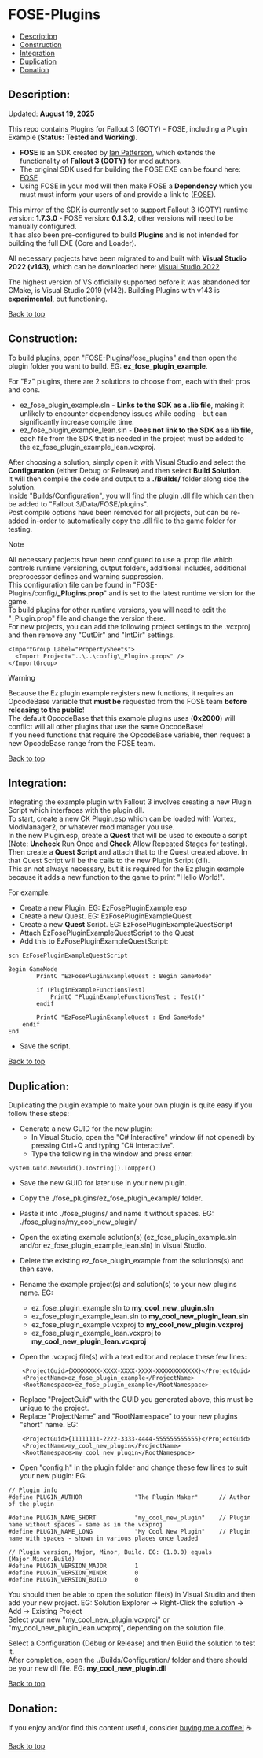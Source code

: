 # FOSE-Plugins  
  
 * [Description](#description)  
 * [Construction](#construction)  
 * [Integration](#integration)  
 * [Duplication](#duplication)  
 * [Donation](#donation)  
  
## Description:  
  
Updated: **August 19, 2025**  
  
This repo contains Plugins for Fallout 3 (GOTY) - FOSE, including a Plugin Example (**Status: Tested and Working**).  
  
 * **FOSE** is an SDK created by [Ian Patterson](https://github.com/ianpatt), which extends the functionality of **Fallout 3 (GOTY)** for mod authors.  
 * The original SDK used for building the FOSE EXE can be found here: [FOSE](https://fose.silverlock.org/)   
 * Using FOSE in your mod will then make FOSE a **Dependency** which you must must inform your users of and provide a link to ([FOSE](https://www.nexusmods.com/fallout3/mods/8606)).  
  
This mirror of the SDK is currently set to support Fallout 3 (GOTY) runtime version: **1.7.3.0** - FOSE version: **0.1.3.2**, other versions will need to be manually configured.  
It has also been pre-configured to build **Plugins** and is not intended for building the full EXE (Core and Loader).  
  
All necessary projects have been migrated to and built with **Visual Studio 2022 (v143)**, which can be downloaded here: [Visual Studio 2022](https://visualstudio.microsoft.com/downloads/)  
  
The highest version of VS officially supported before it was abandoned for CMake, is Visual Studio 2019 (v142). Building Plugins with v143 is **experimental**, but functioning.  


  
[Back to top](#fose-plugins)  
  
## Construction:  
  
To build plugins, open "FOSE-Plugins/fose_plugins" and then open the plugin folder you want to build. EG: **ez_fose_plugin_example**.  
  
For "Ez" plugins, there are 2 solutions to choose from, each with their pros and cons.  
  * ez_fose_plugin_example.sln - **Links to the SDK as a .lib file**, making it unlikely to encounter dependency issues while coding - but can significantly increase compile time.
  * ez_fose_plugin_example_lean.sln - **Does not link to the SDK as a lib file**, each file from the SDK that is needed in the project must be added to the ez_fose_plugin_example_lean.vcxproj.  
  
After choosing a solution, simply open it with Visual Studio and select the **Configuration** (either Debug or Release) and then select **Build Solution**.  
It will then compile the code and output to a **./Builds/** folder along side the solution.  
Inside "Builds/Configuration", you will find the plugin .dll file which can then be added to "Fallout 3/Data/FOSE/plugins".  
Post compile options have been removed for all projects, but can be re-added in-order to automatically copy the .dll file to the game folder for testing.  
  
> [!NOTE]  
> All necessary projects have been configured to use a .prop file which controls runtime versioning, output folders, additional includes, additional preprocessor defines and warning suppression.  
> This configuration file can be found in "FOSE-Plugins/config/**_Plugins.prop**" and is set to the latest runtime version for the game.  
> To build plugins for other runtime versions, you will need to edit the "_Plugin.prop" file and change the version there.  
> For new projects, you can add the following project settings to the .vcxproj and then remove any "OutDir" and "IntDir" settings.  
```
<ImportGroup Label="PropertySheets">  
  <Import Project="..\..\config\_Plugins.props" />  
</ImportGroup>  
```
  
> [!WARNING]
> Because the Ez plugin example registers new functions, it requires an OpcodeBase variable that **must be** requested from the FOSE team **before releasing to the public**!  
> The default OpcodeBase that this example plugins uses (**0x2000**) will conflict will all other plugins that use the same OpcodeBase!  
> If you need functions that require the OpcodeBase variable, then request a new OpcodeBase range from the FOSE team.  
  
[Back to top](#fose-plugins)  
  
## Integration:  
  
Integrating the example plugin with Fallout 3 involves creating a new Plugin Script which interfaces with the plugin dll.  
To start, create a new CK Plugin.esp which can be loaded with Vortex, ModManager2, or whatever mod manager you use.  
In the new Plugin.esp, create a **Quest** that will be used to execute a script (Note: **Uncheck** Run Once and **Check** Allow Repeated Stages for testing).  
Then create a **Quest Script** and attach that to the Quest created above. In that Quest Script will be the calls to the new Plugin Script (dll).  
This an not always necessary, but it is required for the Ez plugin example because it adds a new function to the game to print "Hello World!".  
  
For example:  

 * Create a new Plugin. EG: EzFosePluginExample.esp  
 * Create a new Quest. EG: EzFosePluginExampleQuest  
 * Create a new **Quest** Script. EG: EzFosePluginExampleQuestScript  
 * Attach EzFosePluginExampleQuestScript to the Quest  
 * Add this to EzFosePluginExampleQuestScript:  
```
scn EzFosePluginExampleQuestScript  
  
Begin GameMode  
		PrintC "EzFosePluginExampleQuest : Begin GameMode"  
  
		if (PluginExampleFunctionsTest)  
			PrintC "PluginExampleFunctionsTest : Test()"  
		endif  
  
		PrintC "EzFosePluginExampleQuest : End GameMode"  
    endif  
End  
```
 * Save the script.
  
[Back to top](#fose-plugins)  
  
## Duplication:  
  
Duplicating the plugin example to make your own plugin is quite easy if you follow these steps:  
 * Generate a new GUID for the new plugin:  
   * In Visual Studio, open the "C# Interactive" window (if not opened) by pressing Ctrl+Q and typing "C# Interactive".  
   * Type the following in the window and press enter:  
```
System.Guid.NewGuid().ToString().ToUpper()  
```
  
 * Save the new GUID for later use in your new plugin.  
 * Copy the ./fose_plugins/ez_fose_plugin_example/ folder.  
 * Paste it into ./fose_plugins/ and name it without spaces. EG: ./fose_plugins/my_cool_new_plugin/  
 * Open the existing example solution(s) (ez_fose_plugin_example.sln and/or ez_fose_plugin_example_lean.sln) in Visual Studio.  
 * Delete the existing ez_fose_plugin_example from the solutions(s) and then save.  
 * Rename the example project(s) and solution(s) to your new plugins name. EG:  
   * ez_fose_plugin_example.sln to **my_cool_new_plugin.sln**  
   * ez_fose_plugin_example_lean.sln to **my_cool_new_plugin_lean.sln**  
   * ez_fose_plugin_example.vcxproj to **my_cool_new_plugin.vcxproj**  
   * ez_fose_plugin_example_lean.vcxproj to **my_cool_new_plugin_lean.vcxproj**  
  
 * Open the .vcxproj file(s) with a text editor and replace these few lines:  
```
    <ProjectGuid>{XXXXXXXX-XXXX-XXXX-XXXX-XXXXXXXXXXXX}</ProjectGuid>  
    <ProjectName>ez_fose_plugin_example</ProjectName>  
    <RootNamespace>ez_fose_plugin_example</RootNamespace>  
```
 * Replace "ProjectGuid" with the GUID you generated above, this must be unique to the project.  
 * Replace "ProjectName" and "RootNamespace" to your new plugins "short" name. EG:  
```
    <ProjectGuid>{11111111-2222-3333-4444-555555555555}</ProjectGuid>  
    <ProjectName>my_cool_new_plugin</ProjectName>  
    <RootNamespace>my_cool_new_plugin</RootNamespace>  
```
  
 * Open "config.h" in the plugin folder and change these few lines to suit your new plugin: EG:  
```
// Plugin info  
#define PLUGIN_AUTHOR				"The Plugin Maker"		// Author of the plugin  
  
#define PLUGIN_NAME_SHORT			"my_cool_new_plugin"	// Plugin name without spaces - same as in the vcxproj  
#define PLUGIN_NAME_LONG			"My Cool New Plugin"	// Plugin name with spaces - shown in various places once loaded  
  
// Plugin version, Major, Minor, Build. EG: (1.0.0) equals (Major.Minor.Build)  
#define PLUGIN_VERSION_MAJOR		1  
#define PLUGIN_VERSION_MINOR		0  
#define PLUGIN_VERSION_BUILD		0  
```
  
You should then be able to open the solution file(s) in Visual Studio and then add your new project. EG: Solution Explorer -> Right-Click the solution -> Add -> Existing Project  
Select your new "my_cool_new_plugin.vcxproj" or "my_cool_new_plugin_lean.vcxproj", depending on the solution file.  
  
Select a Configuration (Debug or Release) and then Build the solution to test it.  
After completion, open the ./Builds/Configuration/ folder and there should be your new dll file. EG: **my_cool_new_plugin.dll**  
  
[Back to top](#fose-plugins)  
  
## Donation:  
  
If you enjoy and/or find this content useful, consider [buying me a coffee!](https://www.paypal.com/donate/?hosted_button_id=757K44LRCMVRW) :coffee:  
  
[Back to top](#fose-plugins)


